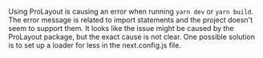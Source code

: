 Using ProLayout is causing an error when running `yarn dev` or `yarn build`. The error message is related to import statements and the project doesn't seem to support them. It looks like the issue might be caused by the ProLayout package, but the exact cause is not clear. One possible solution is to set up a loader for less in the next.config.js file.
